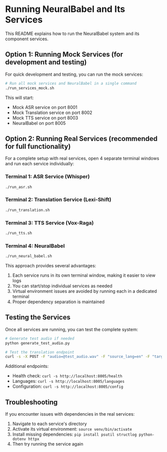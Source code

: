 # Running NeuralBabel and Its Services

This README explains how to run the NeuralBabel system and its component services.

## Option 1: Running Mock Services (for development and testing)

For quick development and testing, you can run the mock services:

```bash
# Run all mock services and NeuralBabel in a single command
./run_services_mock.sh
```

This will start:
- Mock ASR service on port 8001
- Mock Translation service on port 8002
- Mock TTS service on port 8003
- NeuralBabel on port 8005

## Option 2: Running Real Services (recommended for full functionality)

For a complete setup with real services, open 4 separate terminal windows and run each service individually:

### Terminal 1: ASR Service (Whisper)
```bash
./run_asr.sh
```

### Terminal 2: Translation Service (Lexi-Shift)
```bash
./run_translation.sh
```

### Terminal 3: TTS Service (Vox-Raga)
```bash
./run_tts.sh
```

### Terminal 4: NeuralBabel
```bash
./run_neural_babel.sh
```

This approach provides several advantages:
1. Each service runs in its own terminal window, making it easier to view logs
2. You can start/stop individual services as needed
3. Virtual environment issues are avoided by running each in a dedicated terminal
4. Proper dependency separation is maintained

## Testing the Services

Once all services are running, you can test the complete system:

```bash
# Generate test audio if needed
python generate_test_audio.py

# Test the translation endpoint
curl -s -X POST -F "audio=@test_audio.wav" -F "source_lang=en" -F "target_lang=fr" -F "audio_format=wav" -F "voice=default" http://localhost:8005/translate -o response_audio.wav
```

Additional endpoints:
- Health check: `curl -s http://localhost:8005/health`
- Languages: `curl -s http://localhost:8005/languages`
- Configuration: `curl -s http://localhost:8005/config`

## Troubleshooting

If you encounter issues with dependencies in the real services:
1. Navigate to each service's directory
2. Activate its virtual environment: `source venv/bin/activate`
3. Install missing dependencies: `pip install psutil structlog python-dotenv httpx`
4. Then try running the service again 